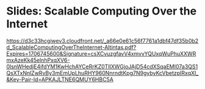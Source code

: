 # Slides: Scalable Computing Over the Internet

https://d3c33hcgiwev3.cloudfront.net/_a66e0e61c56f7761a1dbf47df35b0b2d_ScalableComputingOverTheInternet-Altintas.pdf?Expires=1706745600&Signature=csXCvuzgfavV4xmvvYQUxqWuPhuXXWRmxAzeKk45elnhPxqXV6-0lsnWHedjE4ifdYM1KwHchAYCeRrKZ0TIlXWGjoJAjD54cdXSqaEMI07a3QS1QsXTxNnlZwRvBy3mEmUpLhuRHY960NnrndtKpg7N9gybyKcVbetzpIRxqXI_&Key-Pair-Id=APKAJLTNE6QMUY6HBC5A